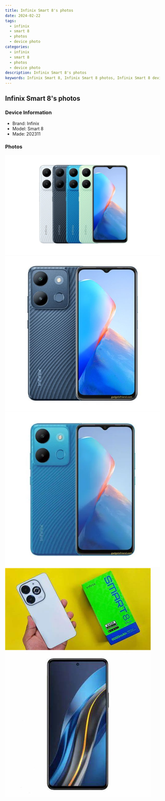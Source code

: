 ```yaml
---
title: Infinix Smart 8's photos
date: 2024-02-22
tags: 
  - infinix
  - smart 8
  - photos
  - device photo
categories: 
  - infinix
  - smart 8
  - photos
  - device photo
description: Infinix Smart 8's photos
keywords: Infinix Smart 8, Infinix Smart 8 photos, Infinix Smart 8 device photo
---
```


## Infinix Smart 8's photos

### Device Information

- Brand: Infinix
- Model: Smart 8
- Made: 202311

### Photos

![/images/best-assets/devices/infinix/infinix-smart-8/1.jpg](/images/best-assets/devices/infinix/infinix-smart-8/1.jpg)
![/images/best-assets/devices/infinix/infinix-smart-8/2.jpg](/images/best-assets/devices/infinix/infinix-smart-8/2.jpg)
![/images/best-assets/devices/infinix/infinix-smart-8/3.jpg](/images/best-assets/devices/infinix/infinix-smart-8/3.jpg)
![/images/best-assets/devices/infinix/infinix-smart-8/4.jpg](/images/best-assets/devices/infinix/infinix-smart-8/4.jpg)
![/images/best-assets/devices/infinix/infinix-smart-8/5.jpg](/images/best-assets/devices/infinix/infinix-smart-8/5.jpg)
